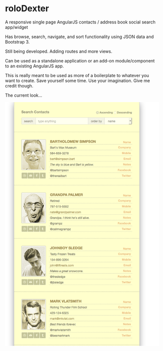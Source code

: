 # roloDexter
A responsive single page AngularJS contacts / address book social search app/widget 

Has browse, search, navigate, and sort functionality using JSON data and Bootstrap 3.

Still being developed.  Adding routes and more views.

Can be used as a standalone application or an add-on module/component to an existing AngularJS app.

This is really meant to be used as more of a boilerplate to whatever you want to create.  Save yourself some time.  Use your imagination. Give me credit though.

The current look...

![](/screenshots/rolo.png)

